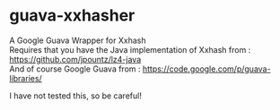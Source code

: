 guava-xxhasher
==============

A Google Guava Wrapper for Xxhash <br/>
Requires that you have the Java implementation of Xxhash from : https://github.com/jpountz/lz4-java <br/>
And of course Google Guava from : https://code.google.com/p/guava-libraries/ <br/>

I have not tested this, so be careful!
